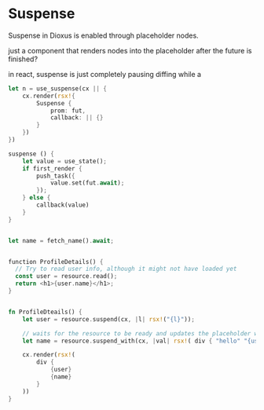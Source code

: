 # Suspense

Suspense in Dioxus is enabled through placeholder nodes.

just a component that renders nodes into the placeholder after the future is finished?

in react, suspense is just completely pausing diffing while a 

```rust
let n = use_suspense(cx || {
    cx.render(rsx!{
        Suspense {
            prom: fut,
            callback: || {}
        }
    })
})

suspense () {
    let value = use_state();
    if first_render {
        push_task({
            value.set(fut.await);
        });
    } else {
        callback(value)
    }
}


let name = fetch_name().await;


function ProfileDetails() {
  // Try to read user info, although it might not have loaded yet
  const user = resource.read();
  return <h1>{user.name}</h1>;
}


fn ProfileDteails() {
    let user = resource.suspend(cx, |l| rsx!("{l}"));

    // waits for the resource to be ready and updates the placeholder with the tree
    let name = resource.suspend_with(cx, |val| rsx!( div { "hello" "{user}" } ));

    cx.render(rsx!(
        div {
            {user}
            {name}
        }
    ))
}
```
